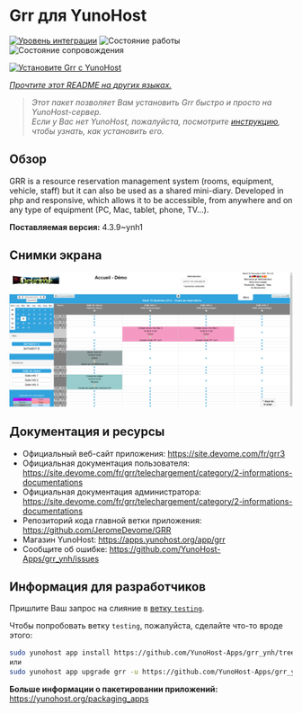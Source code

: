 <!--
Важно: этот README был автоматически сгенерирован <https://github.com/YunoHost/apps/tree/master/tools/readme_generator>
Он НЕ ДОЛЖЕН редактироваться вручную.
-->

# Grr для YunoHost

[![Уровень интеграции](https://apps.yunohost.org/badge/integration/grr)](https://ci-apps.yunohost.org/ci/apps/grr/)
![Состояние работы](https://apps.yunohost.org/badge/state/grr)
![Состояние сопровождения](https://apps.yunohost.org/badge/maintained/grr)

[![Установите Grr с YunoHost](https://install-app.yunohost.org/install-with-yunohost.svg)](https://install-app.yunohost.org/?app=grr)

*[Прочтите этот README на других языках.](./ALL_README.md)*

> *Этот пакет позволяет Вам установить Grr быстро и просто на YunoHost-сервер.*  
> *Если у Вас нет YunoHost, пожалуйста, посмотрите [инструкцию](https://yunohost.org/install), чтобы узнать, как установить его.*

## Обзор

GRR is a resource reservation management system (rooms, equipment, vehicle, staff) but it can also be used as a shared mini-diary. Developed in php and responsive, which allows it to be accessible, from anywhere and on any type of equipment (PC, Mac, tablet, phone, TV...).


**Поставляемая версия:** 4.3.9~ynh1

## Снимки экрана

![Снимок экрана Grr](./doc/screenshots/home.png)

## Документация и ресурсы

- Официальный веб-сайт приложения: <https://site.devome.com/fr/grr3>
- Официальная документация пользователя: <https://site.devome.com/fr/grr/telechargement/category/2-informations-documentations>
- Официальная документация администратора: <https://site.devome.com/fr/grr/telechargement/category/2-informations-documentations>
- Репозиторий кода главной ветки приложения: <https://github.com/JeromeDevome/GRR>
- Магазин YunoHost: <https://apps.yunohost.org/app/grr>
- Сообщите об ошибке: <https://github.com/YunoHost-Apps/grr_ynh/issues>

## Информация для разработчиков

Пришлите Ваш запрос на слияние в [ветку `testing`](https://github.com/YunoHost-Apps/grr_ynh/tree/testing).

Чтобы попробовать ветку `testing`, пожалуйста, сделайте что-то вроде этого:

```bash
sudo yunohost app install https://github.com/YunoHost-Apps/grr_ynh/tree/testing --debug
или
sudo yunohost app upgrade grr -u https://github.com/YunoHost-Apps/grr_ynh/tree/testing --debug
```

**Больше информации о пакетировании приложений:** <https://yunohost.org/packaging_apps>
